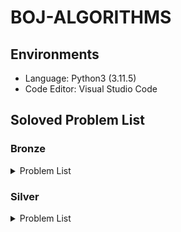 # BOJ-ALGORITHMS

## Environments

- Language: Python3 (3.11.5)
- Code Editor: Visual Studio Code

## Soloved Problem List

### Bronze

<details>
<summary>Problem List</summary>

| **No**                                                                               | **Problem**             | **Solved Date** | **Difficulty level** |
| :----------------------------------------------------------------------------------- | :---------------------- | :-------------- | :------------------- |
| [1000](https://github.com/esaitchkim/boj-algorithms/blob/main/python3/0/1/1000.py)   | A+B                     | 2024-08-10      | Bronze 5             |
| [1001](https://github.com/esaitchkim/boj-algorithms/blob/main/python3/0/1/1001.py)   | A-B                     | 2024-08-10      | Bronze 5             |
| [1008](https://github.com/esaitchkim/boj-algorithms/blob/main/python3/0/1/1008.py)   | A/B                     | 2024-08-10      | Bronze 5             |
| [1152](https://github.com/esaitchkim/boj-algorithms/blob/main/python3/0/1/1152.py)   | 단어의 개수             | 2024-08-10      | Bronze 2             |
| [1259](https://github.com/esaitchkim/boj-algorithms/blob/main/python3/0/1/1259.py)   | 팰린드롬수              | 2024-08-11      | Bronze 1             |
| [1330](https://github.com/esaitchkim/boj-algorithms/blob/main/python3/0/1/1330.py)   | 두 수 비교하기          | 2024-08-10      | Bronze 5             |
| [1546](https://github.com/esaitchkim/boj-algorithms/blob/main/python3/0/1/1546.py)   | 평균                    | 2024-08-13      | Bronze 1             |
| [1978](https://github.com/esaitchkim/boj-algorithms/blob/main/python3/0/1/1978.py)   | 소수 찾기               | 2024-08-11      | Bronze 2             |
| [2231](https://github.com/esaitchkim/boj-algorithms/blob/main/python3/0/2/2231.py)   | 분해합                  | 2024-08-11      | Bronze 2             |
| [2292](https://github.com/esaitchkim/boj-algorithms/blob/main/python3/0/2/2231.py)   | 분해합                  | 2024-08-11      | Bronze 2             |
| [2338](https://github.com/esaitchkim/boj-algorithms/blob/main/python3/0/2/2292.py)   | 벌집                    | 2024-08-11      | Bronze 2             |
| [2420](https://github.com/esaitchkim/boj-algorithms/blob/main/python3/0/2/2420.py)   | 사파리월드              | 2024-08-12      | Bronze 5             |
| [2438](https://github.com/esaitchkim/boj-algorithms/blob/main/python3/0/2/2438.py)   | 별 찍기 - 1             | 2024-08-10      | Bronze 3             |
| [2439](https://github.com/esaitchkim/boj-algorithms/blob/main/python3/0/2/2439.py)   | 별 찍기 - 2             | 2024-08-10      | Bronze 4             |
| [2475](https://github.com/esaitchkim/boj-algorithms/blob/main/python3/0/2/2475.py)   | 검증수                  | 2024-08-10      | Bronze 5             |
| [2557](https://github.com/esaitchkim/boj-algorithms/blob/main/python3/0/2/2557.py)   | Hello World             | 2024-08-10      | Bronze 5             |
| [2562](https://github.com/esaitchkim/boj-algorithms/blob/main/python3/0/2/2562.py)   | 최댓값                  | 2024-08-10      | Bronze 3             |
| [2577](https://github.com/esaitchkim/boj-algorithms/blob/main/python3/0/2/2577.py)   | 숫자의 개수             | 2024-08-10      | Bronze 2             |
| [2609](https://github.com/esaitchkim/boj-algorithms/blob/main/python3/0/2/2609.py)   | 최대공약수와 최소공배수 | 2024-08-13      | Bronze 1             |
| [2675](https://github.com/esaitchkim/boj-algorithms/blob/main/python3/0/2/2675.py)   | 문자열 반복             | 2024-08-10      | Bronze 2             |
| [2738](https://github.com/esaitchkim/boj-algorithms/blob/main/python3/0/2/2738.py)   | 행렬 덧셈               | 2024-08-13      | Bronze 5             |
| [2739](https://github.com/esaitchkim/boj-algorithms/blob/main/python3/0/2/2739.py)   | 구구단                  | 2024-08-10      | Bronze 5             |
| [2741](https://github.com/esaitchkim/boj-algorithms/blob/main/python3/0/2/2741.py)   | N 찍기                  | 2024-08-10      | Bronze 5             |
| [2743](https://github.com/esaitchkim/boj-algorithms/blob/main/python3/0/2/2743.py)   | 단어 길이 재기          | 2024-08-13      | Bronze 5             |
| [2744](https://github.com/esaitchkim/boj-algorithms/blob/main/python3/0/2/2744.py)   | 대소문자 바꾸기         | 2024-08-13      | Bronze 5             |
| [2753](https://github.com/esaitchkim/boj-algorithms/blob/main/python3/0/2/2753.py)   | 윤년                    | 2024-08-10      | Bronze 5             |
| [2754](https://github.com/esaitchkim/boj-algorithms/blob/main/python3/0/2/2754.py)   | 학점계산                | 2024-08-13      | Bronze 3             |
| [2775](https://github.com/esaitchkim/boj-algorithms/blob/main/python3/0/2/2775.py)   | 부녀회장이 될테야       | 2024-08-13      | Bronze 1             |
| [2798](https://github.com/esaitchkim/boj-algorithms/blob/main/python3/0/2/2798.py)   | 블랙잭                  | 2024-08-11      | Bronze 2             |
| [2869](https://github.com/esaitchkim/boj-algorithms/blob/main/python3/0/2/2869.py)   | 달팽이는 올라가고 싶다  | 2024-08-13      | Bronze 1             |
| [2884](https://github.com/esaitchkim/boj-algorithms/blob/main/python3/0/2/2884.py)   | 알람 시계               | 2024-08-10      | Bronze 3             |
| [2920](https://github.com/esaitchkim/boj-algorithms/blob/main/python3/0/2/2920.py)   | 음계                    | 2024-08-10      | Bronze 2             |
| [3052](https://github.com/esaitchkim/boj-algorithms/blob/main/python3/0/3/3052.py)   | 나머지                  | 2024-08-10      | Bronze 2             |
| [4153](https://github.com/esaitchkim/boj-algorithms/blob/main/python3/0/4/4153.py)   | 직각삼각형              | 2024-08-11      | Bronze 3             |
| [5597](https://github.com/esaitchkim/boj-algorithms/blob/main/python3/0/5/5597.py)   | 과제 안 내신 분..?      | 2024-08-12      | Bronze 3             |
| [7287](https://github.com/esaitchkim/boj-algorithms/blob/main/python3/0/7/7287.py)   | 등록                    | 2024-08-12      | Bronze 5             |
| [8958](https://github.com/esaitchkim/boj-algorithms/blob/main/python3/0/8/8958.py)   | OX퀴즈                  | 2024-08-10      | Bronze 2             |
| [9086](https://github.com/esaitchkim/boj-algorithms/blob/main/python3/0/9/9086.py)   | 문자열                  | 2024-08-13      | Bronze 5             |
| [9498](https://github.com/esaitchkim/boj-algorithms/blob/main/python3/0/9/9498.py)   | 시험 성적               | 2024-08-11      | Bronze 5             |
| [10171](https://github.com/esaitchkim/boj-algorithms/blob/main/python3/1/0/10171.py) | 고양이                  | 2024-08-11      | Bronze 5             |
| [10172](https://github.com/esaitchkim/boj-algorithms/blob/main/python3/1/0/10172.py) | 개                      | 2024-08-11      | Bronze 5             |
| [10250](https://github.com/esaitchkim/boj-algorithms/blob/main/python3/1/0/10250.py) | ACM 호텔                | 2024-08-11      | Bronze 3             |
| [10409](https://github.com/esaitchkim/boj-algorithms/blob/main/python3/1/0/10409.py) | 서버                    | 2024-08-11      | Bronze 3             |
| [10699](https://github.com/esaitchkim/boj-algorithms/blob/main/python3/1/0/10699.py) | 오늘 날짜               | 2024-08-12      | Bronze 5             |
| [10807](https://github.com/esaitchkim/boj-algorithms/blob/main/python3/1/0/10807.py) | 개수 세기               | 2024-08-12      | Bronze 5             |
| [10809](https://github.com/esaitchkim/boj-algorithms/blob/main/python3/1/0/10809.py) | 알파벳 찾기             | 2024-08-11      | Bronze 2             |
| [10818](https://github.com/esaitchkim/boj-algorithms/blob/main/python3/1/0/10818.py) | 최소, 최대              | 2024-08-11      | Bronze 3             |
| [10869](https://github.com/esaitchkim/boj-algorithms/blob/main/python3/1/0/10869.py) | 사칙연산                | 2024-08-11      | Bronze 5             |
| [10871](https://github.com/esaitchkim/boj-algorithms/blob/main/python3/1/0/10871.py) | X보다 작은 수           | 2024-08-11      | Bronze 5             |
| [10872](https://github.com/esaitchkim/boj-algorithms/blob/main/python3/1/0/10872.py) | 팩토리얼                | 2024-08-12      | Bronze 3             |
| [10950](https://github.com/esaitchkim/boj-algorithms/blob/main/python3/1/0/10950.py) | A+B - 3                 | 2024-08-11      | Bronze 5             |
| [10951](https://github.com/esaitchkim/boj-algorithms/blob/main/python3/1/0/10951.py) | A+B - 4                 | 2024-08-11      | Bronze 5             |
| [10952](https://github.com/esaitchkim/boj-algorithms/blob/main/python3/1/0/10952.py) | A+B - 5                 | 2024-08-11      | Bronze 5             |
| [10989](https://github.com/esaitchkim/boj-algorithms/blob/main/python3/1/0/10989.py) | 수 정렬하기 3           | 2024-08-13      | Bronze 1             |
| [10998](https://github.com/esaitchkim/boj-algorithms/blob/main/python3/1/0/10998.py) | A×B                     | 2024-08-11      | Bronze 5             |
| [11050](https://github.com/esaitchkim/boj-algorithms/blob/main/python3/1/1/11050.py) | 이항 계수 1             | 2024-08-14      | Bronze 1             |
| [11382](https://github.com/esaitchkim/boj-algorithms/blob/main/python3/1/1/11382.py) | 꼬마 정민               | 2024-08-12      | Bronze 5             |
| [11654](https://github.com/esaitchkim/boj-algorithms/blob/main/python3/1/1/11654.py) | 아스키 코드             | 2024-08-11      | Bronze 5             |
| [11718](https://github.com/esaitchkim/boj-algorithms/blob/main/python3/1/1/11718.py) | 그대로 출력하기         | 2024-08-13      | Bronze 3             |
| [11720](https://github.com/esaitchkim/boj-algorithms/blob/main/python3/1/1/11720.py) | 숫자의 합               | 2024-08-11      | Bronze 4             |
| [11942](https://github.com/esaitchkim/boj-algorithms/blob/main/python3/1/1/11942.py) | 고려대는 사랑입니다     | 2024-08-11      | Bronze 5             |
| [14681](https://github.com/esaitchkim/boj-algorithms/blob/main/python3/1/4/14681.py) | 사분면 고르기           | 2024-08-12      | Bronze 5             |
| [15552](https://github.com/esaitchkim/boj-algorithms/blob/main/python3/1/5/15552.py) | 빠른 A+B                | 2024-08-12      | Bronze 4             |
| [15829](https://github.com/esaitchkim/boj-algorithms/blob/main/python3/1/5/15829.py) | Hashing                 | 2024-08-11      | Bronze 2             |
| [15964](https://github.com/esaitchkim/boj-algorithms/blob/main/python3/1/5/15964.py) | 이상한 기호             | 2024-08-13      | Bronze 5             |
| [17010](https://github.com/esaitchkim/boj-algorithms/blob/main/python3/1/7/17010.py) | Time to Decompress      | 2024-08-11      | Bronze 4             |
| [25083](https://github.com/esaitchkim/boj-algorithms/blob/main/python3/2/5/25083.py) | 새싹                    | 2024-08-11      | Bronze 5             |
| [26082](https://github.com/esaitchkim/boj-algorithms/blob/main/python3/2/6/26082.py) | WARBOY                  | 2024-08-11      | Bronze 5             |
| [27866](https://github.com/esaitchkim/boj-algorithms/blob/main/python3/2/7/27866.py) | 문자와 문자열           | 2024-08-11      | Bronze 5             |
| [28702](https://github.com/esaitchkim/boj-algorithms/blob/main/python3/2/8/28702.py) | FizzBuzz                | 2024-08-14      | Bronze 1             |
| [30030](https://github.com/esaitchkim/boj-algorithms/blob/main/python3/3/0/30030.py) | 스위트콘 가격 구하기    | 2024-08-11      | Bronze 5             |
| [30802](https://github.com/esaitchkim/boj-algorithms/blob/main/python3/3/0/30802.py) | 웰컴 키트               | 2024-08-11      | Bronze 3             |
| [31403](https://github.com/esaitchkim/boj-algorithms/blob/main/python3/3/1/31403.py) | A + B - C               | 2024-08-11      | Bronze 4             |

</details>

### Silver

<details>
<summary>Problem List</summary>

| **No**                                                                               | **Problem**        | **Solved Date** | **Difficulty level** |
| :----------------------------------------------------------------------------------- | :----------------- | :-------------- | :------------------- |
| [1018](https://github.com/esaitchkim/boj-algorithms/blob/main/python3/0/1/1018.py)   | 체스판 다시 칠하기 | 2024-08-14      | Silver 4             |
| [1181](https://github.com/esaitchkim/boj-algorithms/blob/main/python3/0/1/1181.py)   | 단어 정렬          | 2024-08-14      | Silver 5             |
| [1436](https://github.com/esaitchkim/boj-algorithms/blob/main/python3/0/1/1436.py)   | 영화감독 숌        | 2024-08-14      | Silver 5             |
| [1676](https://github.com/esaitchkim/boj-algorithms/blob/main/python3/0/1/1676.py)   | 팩토리얼 0의 개수  | 2024-08-14      | Silver 5             |
| [1920](https://github.com/esaitchkim/boj-algorithms/blob/main/python3/0/1/1920.py)   | 수 찾기            | 2024-08-14      | Silver 4             |
| [2164](https://github.com/esaitchkim/boj-algorithms/blob/main/python3/0/2/2164.py)   | 카드2              | 2024-08-14      | Silver 4             |
| [2751](https://github.com/esaitchkim/boj-algorithms/blob/main/python3/0/2/2751.py)   | 수 정렬하기 2      | 2024-08-14      | Silver 5             |
| [7568](https://github.com/esaitchkim/boj-algorithms/blob/main/python3/0/7/7568.py)   | 덩치               | 2024-08-14      | Silver 5             |
| [10814](https://github.com/esaitchkim/boj-algorithms/blob/main/python3/1/0/10814.py) | 나이순 정렬        | 2024-08-14      | Silver 5             |
| [11650](https://github.com/esaitchkim/boj-algorithms/blob/main/python3/1/1/11650.py) | 좌표 정렬하기      | 2024-08-14      | Silver 5             |
| [11651](https://github.com/esaitchkim/boj-algorithms/blob/main/python3/1/1/11651.py) | 좌표 정렬하기 2    | 2024-08-14      | Silver 5             |

</details>
